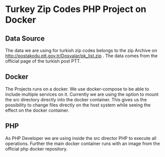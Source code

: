 # Turkey Zip Codes PHP Project on Docker

## Data Source
The data we are using for turkish zip codes belongs to the zip Archive on
http://postakodu.ptt.gov.tr/Dosyalar/pk_list.zip . The data comes from the official page of the turkish post PTT.

## Docker
The Projects runs on a docker. We use docker-compose to be able to include multiple services on it. Currently we are
using the option to mount the src directory directly into the docker container. This gives us the possibility to change
files directly on the host system while seeing the effect on the docker container.

## PHP
As PHP Developer we are using inside the src director PHP to execute all operations. Further the main docker container
runs with an image from the official php docker repository.
